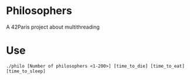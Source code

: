 # Philosophers
A 42Paris project about multithreading

# Use
```
./philo [Number of philosophers <1-200>] [time_to_die] [time_to_eat] [time_to_sleep]
```
